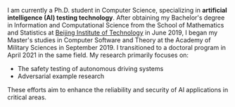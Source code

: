 I am currently a Ph.D. student in Computer Science, specializing in **artificial intelligence (AI) testing technology**. After obtaining my Bachelor's degree in Information and Computational Science from the School of Mathematics and Statistics at [Beijing Institute of Technology](https://www.bit.edu.cn/) in June 2019, I began my Master's studies in Computer Software and Theory at the Academy of Military Sciences in September 2019. I transitioned to a doctoral program in April 2021 in the same field. My research primarily focuses on:

- The safety testing of autonomous driving systems
- Adversarial example research

These efforts aim to enhance the reliability and security of AI applications in critical areas.


